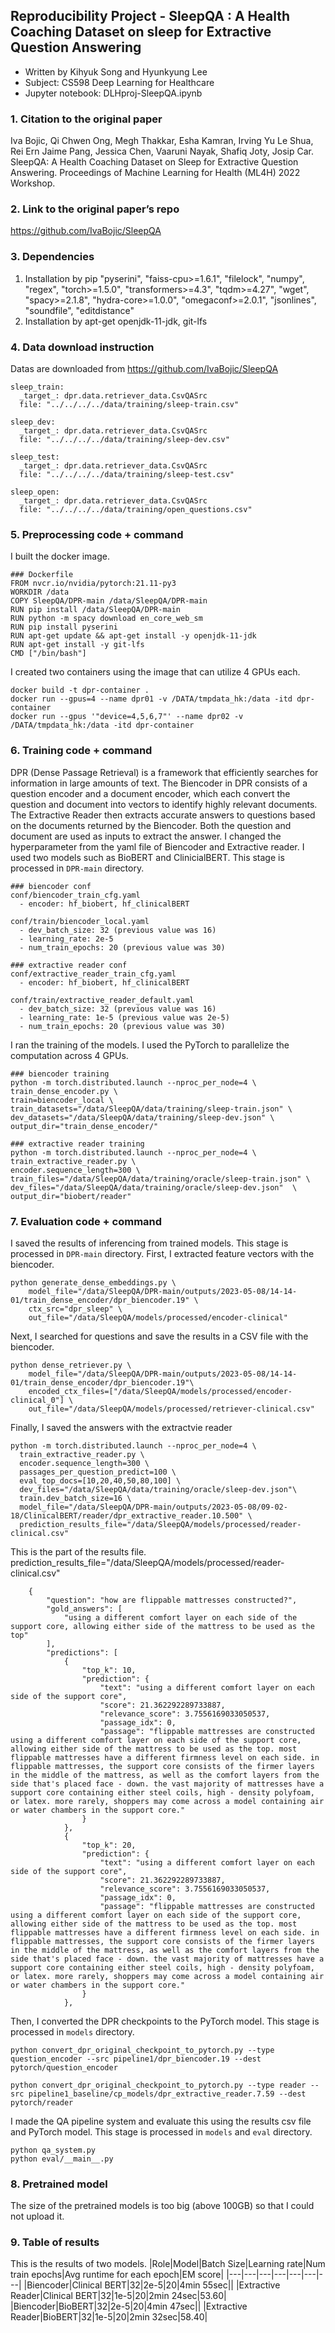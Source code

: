 ## Reproducibility Project - SleepQA : A Health Coaching Dataset on sleep for Extractive Question Answering
- Written by Kihyuk Song and Hyunkyung Lee
- Subject: CS598 Deep Learning for Healthcare
- Jupyter notebook: DLHproj-SleepQA.ipynb

### 1. Citation to the original paper
Iva Bojic, Qi Chwen Ong, Megh Thakkar, Esha Kamran, Irving Yu Le Shua, Rei Ern Jaime Pang, Jessica Chen, Vaaruni Nayak, Shafiq Joty, Josip Car. SleepQA: A Health Coaching Dataset on Sleep for Extractive Question Answering. Proceedings of Machine Learning for Health (ML4H) 2022 Workshop.

### 2. Link to the original paper’s repo
https://github.com/IvaBojic/SleepQA

### 3. Dependencies
1. Installation by pip
"pyserini", "faiss-cpu>=1.6.1", "filelock", "numpy", "regex", "torch>=1.5.0", "transformers>=4.3", "tqdm>=4.27", "wget", "spacy>=2.1.8", "hydra-core>=1.0.0", "omegaconf>=2.0.1", "jsonlines", "soundfile", "editdistance"
2. Installation by apt-get
openjdk-11-jdk, git-lfs

### 4. Data download instruction
Datas are downloaded from https://github.com/IvaBojic/SleepQA
```
sleep_train:
  _target_: dpr.data.retriever_data.CsvQASrc
  file: "../../../../data/training/sleep-train.csv"

sleep_dev:
  _target_: dpr.data.retriever_data.CsvQASrc
  file: "../../../../data/training/sleep-dev.csv"

sleep_test:
  _target_: dpr.data.retriever_data.CsvQASrc
  file: "../../../../data/training/sleep-test.csv"

sleep_open:
  _target_: dpr.data.retriever_data.CsvQASrc
  file: "../../../../data/training/open_questions.csv"
```

### 5. Preprocessing code + command 
I built the docker image. 
```
### Dockerfile
FROM nvcr.io/nvidia/pytorch:21.11-py3
WORKDIR /data
COPY SleepQA/DPR-main /data/SleepQA/DPR-main
RUN pip install /data/SleepQA/DPR-main
RUN python -m spacy download en_core_web_sm
RUN pip install pyserini
RUN apt-get update && apt-get install -y openjdk-11-jdk
RUN apt-get install -y git-lfs
CMD ["/bin/bash"]
```
I created two containers using the image that can utilize 4 GPUs each.
```
docker build -t dpr-container .
docker run --gpus=4 --name dpr01 -v /DATA/tmpdata_hk:/data -itd dpr-container 
docker run --gpus '"device=4,5,6,7"' --name dpr02 -v /DATA/tmpdata_hk:/data -itd dpr-container 
```

### 6. Training code + command
DPR (Dense Passage Retrieval) is a framework that efficiently searches for information in large amounts of text. The Biencoder in DPR consists of a question encoder and a document encoder, which each convert the question and document into vectors to identify highly relevant documents. The Extractive Reader then extracts accurate answers to questions based on the documents returned by the Biencoder. Both the question and document are used as inputs to extract the answer.
I changed the hyperparameter from the yaml file of Biencoder and Extractive reader.
I used two models such as BioBERT and ClinicialBERT.
This stage is processed in `DPR-main` directory.
```
### biencoder conf
conf/biencoder_train_cfg.yaml
  - encoder: hf_biobert, hf_clinicalBERT

conf/train/biencoder_local.yaml
  - dev_batch_size: 32 (previous value was 16)
  - learning_rate: 2e-5
  - num_train_epochs: 20 (previous value was 30)
  
### extractive reader conf
conf/extractive_reader_train_cfg.yaml
  - encoder: hf_biobert, hf_clinicalBERT

conf/train/extractive_reader_default.yaml
  - dev_batch_size: 32 (previous value was 16)
  - learning_rate: 1e-5 (previous value was 2e-5)
  - num_train_epochs: 20 (previous value was 30)
```

I ran the training of the models.
I used the PyTorch to parallelize the computation across 4 GPUs.
```
### biencoder training
python -m torch.distributed.launch --nproc_per_node=4 \
train_dense_encoder.py \
train=biencoder_local \
train_datasets="/data/SleepQA/data/training/sleep-train.json" \
dev_datasets="/data/SleepQA/data/training/sleep-dev.json" \
output_dir="train_dense_encoder/"

### extractive reader training
python -m torch.distributed.launch --nproc_per_node=4 \
train_extractive_reader.py \
encoder.sequence_length=300 \
train_files="/data/SleepQA/data/training/oracle/sleep-train.json" \
dev_files="/data/SleepQA/data/training/oracle/sleep-dev.json"  \
output_dir="biobert/reader"
```

### 7. Evaluation code + command 
I saved the results of inferencing from trained models.
This stage is processed in `DPR-main` directory.
First, I extracted feature vectors with the biencoder.
```
python generate_dense_embeddings.py \
    model_file="/data/SleepQA/DPR-main/outputs/2023-05-08/14-14-01/train_dense_encoder/dpr_biencoder.19" \
    ctx_src="dpr_sleep" \
    out_file="/data/SleepQA/models/processed/encoder-clinical"   
```

Next, I searched for questions and save the results in a CSV file with the biencoder.
```
python dense_retriever.py \
    model_file="/data/SleepQA/DPR-main/outputs/2023-05-08/14-14-01/train_dense_encoder/dpr_biencoder.19"\
    encoded_ctx_files=["/data/SleepQA/models/processed/encoder-clinical_0"] \
    out_file="/data/SleepQA/models/processed/retriever-clinical.csv"
```

Finally, I saved the answers with the extractvie reader
```
python -m torch.distributed.launch --nproc_per_node=4 \
  train_extractive_reader.py \
  encoder.sequence_length=300 \
  passages_per_question_predict=100 \
  eval_top_docs=[10,20,40,50,80,100] \
  dev_files="/data/SleepQA/data/training/oracle/sleep-dev.json"\
  train.dev_batch_size=16 \
  model_file="/data/SleepQA/DPR-main/outputs/2023-05-08/09-02-18/ClinicalBERT/reader/dpr_extractive_reader.10.500" \
  prediction_results_file="/data/SleepQA/models/processed/reader-clinical.csv" 
```

This is the part of the results file. 
prediction_results_file="/data/SleepQA/models/processed/reader-clinical.csv"
```
    {
        "question": "how are flippable mattresses constructed?",
        "gold_answers": [
            "using a different comfort layer on each side of the support core, allowing either side of the mattress to be used as the top"
        ],
        "predictions": [
            {
                "top_k": 10,
                "prediction": {
                    "text": "using a different comfort layer on each side of the support core",
                    "score": 21.362292289733887,
                    "relevance_score": 3.7556169033050537,
                    "passage_idx": 0,
                    "passage": "flippable mattresses are constructed using a different comfort layer on each side of the support core, allowing either side of the mattress to be used as the top. most flippable mattresses have a different firmness level on each side. in flippable mattresses, the support core consists of the firmer layers in the middle of the mattress, as well as the comfort layers from the side that's placed face - down. the vast majority of mattresses have a support core containing either steel coils, high - density polyfoam, or latex. more rarely, shoppers may come across a model containing air or water chambers in the support core."
                }
            },
            {
                "top_k": 20,
                "prediction": {
                    "text": "using a different comfort layer on each side of the support core",
                    "score": 21.362292289733887,
                    "relevance_score": 3.7556169033050537,
                    "passage_idx": 0,
                    "passage": "flippable mattresses are constructed using a different comfort layer on each side of the support core, allowing either side of the mattress to be used as the top. most flippable mattresses have a different firmness level on each side. in flippable mattresses, the support core consists of the firmer layers in the middle of the mattress, as well as the comfort layers from the side that's placed face - down. the vast majority of mattresses have a support core containing either steel coils, high - density polyfoam, or latex. more rarely, shoppers may come across a model containing air or water chambers in the support core."
                }
            },
```


Then, I converted the DPR checkpoints to the PyTorch model.
This stage is processed in `models` directory.
```
python convert_dpr_original_checkpoint_to_pytorch.py --type question_encoder --src pipeline1/dpr_biencoder.19 --dest pytorch/question_encoder

python convert_dpr_original_checkpoint_to_pytorch.py --type reader --src pipeline1_baseline/cp_models/dpr_extractive_reader.7.59 --dest pytorch/reader
```

I made the QA pipeline system and evaluate this using the results csv file and PyTorch model.
This stage is processed in `models` and `eval` directory.
```
python qa_system.py
python eval/__main__.py
```

### 8. Pretrained model
The size of the pretrained models is too big (above 100GB) so that I could not upload it.

### 9. Table of results
This is the results of two models.
|Role|Model|Batch Size|Learning rate|Num train epochs|Avg runtime for each epoch|EM score|
|---|---|---|---|---|---|---|
|Biencoder|Clinical BERT|32|2e-5|20|4min 55sec||
|Extractive Reader|Clinical BERT|32|1e-5|20|2min 24sec|53.60|
|Biencoder|BioBERT|32|2e-5|20|4min 47sec||
|Extractive Reader|BioBERT|32|1e-5|20|2min 32sec|58.40|

